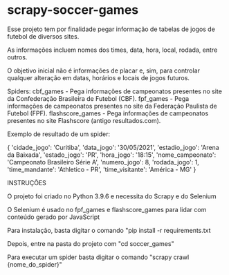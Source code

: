 # scrapy-soccer-games
Esse projeto tem por finalidade pegar informação de tabelas de jogos de futebol de diversos sites. 

As informações incluem nomes dos times, data, hora, local, rodada, entre outros. 

O objetivo inicial não é informações de placar e, sim, para controlar qualquer alteração em datas, horários e locais de jogos futuros.

Spiders:
cbf_games - Pega informações de campeonatos presentes no site da Confederação Brasileira de Futebol (CBF).
fpf_games - Pega informações de campeonatos presentes no site da Federação Paulista de Futebol (FPF).
flashscore_games - Pega informações de campeonatos presentes no site Flashscore (antigo resultados.com).


Exemplo de resultado de um spider:

{
'cidade_jogo': 'Curitiba',
 'data_jogo': '30/05/2021',
 'estadio_jogo': 'Arena da Baixada',
 'estado_jogo': 'PR',
 'hora_jogo': '18:15',
 'nome_campeonato': 'Campeonato Brasileiro Série A',
 'numero_jogo': 8,
 'rodada_jogo': 1,
 'time_mandante': 'Athletico - PR',
 'time_visitante': 'América - MG'
 }

 INSTRUÇÕES
 
 O projeto foi criado no Python 3.9.6 e necessita do Scrapy e do Selenium

 O Selenium é usado no fpf_games e flashscore_games para lidar com conteúdo gerado por JavaScript

 Para instalação, basta digitar o comando "pip install -r requirements.txt

 Depois, entre na pasta do projeto com "cd soccer_games"

 Para executar um spider basta digitar o comando "scrapy crawl {nome_do_spider}"
